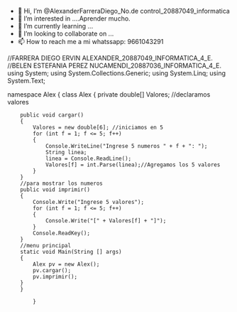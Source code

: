 - 👋 Hi, I’m @AlexanderFarreraDiego_No.de control_20887049_informatica
- 👀 I’m interested in ....Aprender mucho.
- 🌱 I’m currently learning ...
- 💞️ I’m looking to collaborate on ...
- 📫 How to reach me  a mi whatssapp: 9661043291

<!---
AlexanderFarrera/AlexanderFarrera is a ✨ special ✨ repository because its `README.md` (this file) appears on your GitHub profile.
You can click the Preview link to take a look at your changes.
--->

//FARRERA DIEGO ERVIN ALEXANDER_20887049_INFORMATICA_4_E.
//BELEN ESTEFANIA PEREZ NUCAMENDI_20887036_INFORMATICA_4_E.
using System;
using System.Collections.Generic;
using System.Linq;
using System.Text;

namespace Alex
{
    class Alex
    {
        private double[] Valores; //declaramos valores

        public void cargar()
        {
            Valores = new double[6]; //iniciamos en 5 
            for (int f = 1; f <= 5; f++)
            {
                Console.WriteLine("Ingrese 5 numeros " + f + ": ");
                String linea;
                linea = Console.ReadLine();
                Valores[f] = int.Parse(linea);//Agregamos los 5 valores
            }
        }
        //para mostrar los numeros
        public void imprimir()
        {
            Console.Write("Ingrese 5 valores");
            for (int f = 1; f <= 5; f++)
            {
                Console.Write("[" + Valores[f] + "]");
            }
            Console.ReadKey();
        }
        //menu principal
        static void Main(String [] args)
        {
            Alex pv = new Alex();
            pv.cargar();
            pv.imprimir();
        }
        }

            }
        
